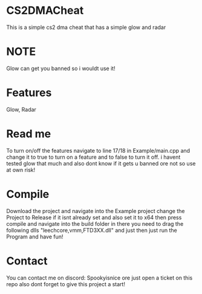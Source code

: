 # CS2DMACheat
This is a simple cs2 dma cheat that has a simple glow and radar

# NOTE 
Glow can get you banned so i wouldt use it!

# Features
Glow,
Radar

# Read me
To turn on/off the features navigate to line 17/18 in Example/main.cpp and change it to true to turn on a feature and to false to turn it off.
i havent tested glow that much and also dont know if it gets u banned ore not so use at own risk!


# Compile
Download the project and navigate into the Example project change the Project to Release if it isnt already set and also set it to x64 then press compile 
and navigate into the build folder in there you need to drag the following dlls "leechcore,vmm,FTD3XX.dll" and just then just run the Program and have fun!


# Contact

You can contact me on discord: Spookyisnice ore just open a ticket on this repo also dont forget to give this project a start!
